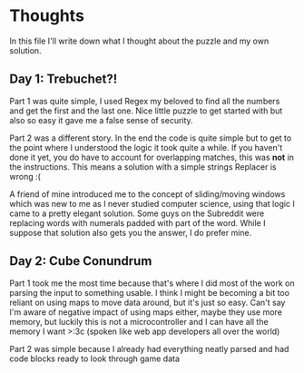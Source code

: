 # Thoughts
In this file I'll write down what I thought about the puzzle and my own solution.

## Day 1: Trebuchet?!
Part 1 was quite simple, I used Regex my beloved to find all the numbers and get the first and the last one.
Nice little puzzle to get started with but also so easy it gave me a false sense of security.

Part 2 was a different story. In the end the code is quite simple but to get to the point where I understood the logic it took quite a while. If you haven't done it yet, you do have to account for overlapping matches, this was **not** in the instructions. This means a solution with a simple strings Replacer is wrong :(  

A friend of mine introduced me to the concept of sliding/moving windows which was new to me as I never studied computer science, using that logic I came to a pretty elegant solution. Some guys on the Subreddit were replacing words with numerals padded with part of the word. While I suppose that solution also gets you the answer, I do prefer mine.

## Day 2: Cube Conundrum
Part 1 took me the most time because that's where I did most of the work on parsing the input to something usable. I think I might be becoming a bit too reliant on using maps to move data around, but it's just so easy. Can't say I'm aware of negative impact of using maps either, maybe they use more memory, but luckily this is not a microcontroller and I can have all the memory I want >:3c (spoken like web app developers all over the world)

Part 2 was simple because I already had everything neatly parsed and had code blocks ready to look through game data